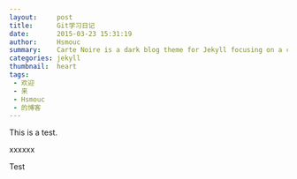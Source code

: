 ```yaml
---
layout:     post
title:      Git学习日记
date:       2015-03-23 15:31:19
author:     Hsmouc
summary:    Carte Noire is a dark blog theme for Jekyll focusing on a clear reading experience.
categories: jekyll
thumbnail:  heart
tags:
 - 欢迎
 - 来
 - Hsmouc
 - 的博客
---
```


This is a test.

xxxxxx

Test
